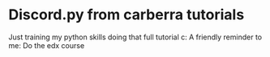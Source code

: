 # Discord.py from carberra tutorials
Just training my python skills doing that full tutorial c:
A friendly reminder to me: Do the edx course
